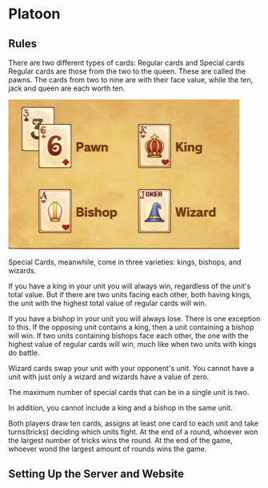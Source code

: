 # Platoon
## Rules
There are two different types of cards: Regular cards and Special cards
Regular cards are those from the two to the queen. These are called the pawns. The cards from two to nine are with their face value, while the ten, jack and queen are each worth ten. 

![pic](https://github.com/aaronchoi5/platoon/blob/master/frontend/src/assets/cardspic.PNG)

Special Cards, meanwhile, come in three varieties: kings, bishops, and wizards. 

If you have a king in your unit you will always win, regardless of the unit's total value. But if there are two units facing each other, both having kings, the unit with the highest total value of regular cards will win.

If you have a bishop in your unit you will always lose. There is one exception to this. If the opposing unit contains a king, then a unit containing a bishop will win. If two units containing bishops face each other, the one with the highest value of regular cards will win, much like when two units with kings do battle.

Wizard cards swap your unit with your opponent's unit. You cannot have a unit with just only a wizard and wizards have a value of zero.

The maximum number of special cards that can be in a single unit is two.

In addition, you cannot include a king and a bishop in the same unit.

Both players draw ten cards, assigns at least one card to each unit and take turns(tricks) deciding which units fight. At the end of a round, whoever won the largest number of tricks wins the round. At the end of the game, whoever wond the largest amount of rounds wins the game.

## Setting Up the Server and Website